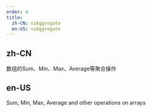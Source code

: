 ```yaml
---
order: 4
title:
  zh-CN: nzAggregate
  en-US: nzAggregate
---
```


## zh-CN

数组的Sum、Min、Max、Average等聚合操作

## en-US

Sum, Min, Max, Average and other operations on arrays